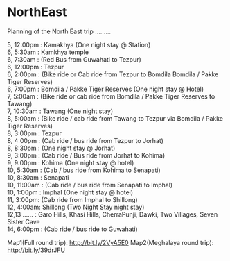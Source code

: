 # NorthEast
Planning of the North East trip .........

5, 12:00pm : Kamakhya (One night stay @ Station) <br>
6, 5:30am : Kamkhya temple<br>
6, 7:30am : (Red Bus from Guwahati to Tezpur)<br>
6, 12:00pm : Tezpur<br>
6, 2:00pm : (Bike ride or Cab ride from Tezpur to Bomdila Bomdila / Pakke Tiger Reserves)<br>
6, 7:00pm : Bomdila / Pakke Tiger Reserves (One night stay @ Hotel)<br>
7, 5:00am : (Bike ride or cab ride from Bomdila / Pakke Tiger Reserves to Tawang)<br>
7, 10:30am : Tawang (One night stay)<br>
8, 5:00am : (Bike ride / cab ride from Tawang to Tezpur via Bomdila / Pakke Tiger Reserves)<br>
8, 3:00pm : Tezpur<br>
8, 4:00pm : (Cab ride / bus ride from Tezpur to Jorhat)<br>
8, 8:30pm : (One night stay @ Jorhat)<br>
9, 3:00pm : (Cab ride / Bus ride from Jorhat to Kohima)<br>
9, 9:00pm : Kohima (One night stay @ hotel)<br>
10, 5:30am : (Cab / bus ride from Kohima to Senapati)<br>
10, 8:30am : Senapati<br>
10, 11:00am : (Cab ride / bus ride from Senapati to Imphal)<br>
10, 1:00pm : Imphal (One night stay @ hotel)<br>
11, 3:00pm: (Cab ride from Imphal to Shillong)<br>
12, 4:00am: Shillong (Two Night Stay night stay)<br>
12,13 ...... : Garo Hills, Khasi Hills, CherraPunji, Dawki, Two Villages, Seven Sister Cave<br>
14, 6:00pm : (Cab ride / bus ride to Guwahati)<br>


Map1(Full round trip): http://bit.ly/2VyA5E0
Map2(Meghalaya round trip): http://bit.ly/39drJFU
